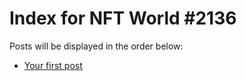 # Index for NFT World #2136
Posts will be displayed in the order below:

- [Your first post](./001-first.md)

